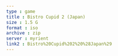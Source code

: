 ```yaml
---
type : game
title : Bistro Cupid 2 (Japan)
size : 1.5 G
format : iso
archive : zip
server : myrient
link2 : Bistro%20Cupid%202%20%28Japan%29
---
```

